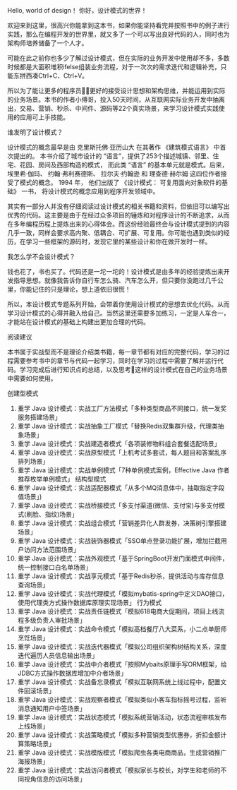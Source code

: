 Hello, world of design！ 你好，设计模式的世界！

欢迎来到这里，很高兴你能拿到这本书，如果你能坚持看完并按照书中的例子进行实践，那么在编程开发的世界里，就又多了一个可以写出良好代码的人，同时也为架构师培养储备了一个人才。

可能在此之前你也多少了解过设计模式，但在实际的业务开发中使用却不多，多数时候都是大面积堆积ifelse组装业务流程，对于一次次的需求迭代和逻辑补充，只能东拼西凑Ctrl+C、Ctrl+V。

所以为了能让更多的程序员👨‍💻‍更好的接受设计思想和架构思维，并能运用到实际的业务场景。本书的作者小傅哥，投入50天时间，从互联网实际业务开发中抽离出，交易、营销、秒杀、中间件、源码等22个真实场景，来学习设计模式实践使用的应用可上手技能。

谁发明了设计模式？

设计模式的概念最早是由 克里斯托佛·亚历山大 在其著作 《建筑模式语言》 中首次提出的。 本书介绍了城市设计的 “语言”，提供了253个描述城镇、邻里、住宅、花园、房间及西部构造的模式， 而此类 “语言” 的基本单元就是模式。后来，埃里希·伽玛、 约翰·弗利赛德斯、 拉尔夫·约翰逊 和 理查德·赫尔姆 这四位作者接受了模式的概念。 1994 年， 他们出版了 《设计模式： 可复用面向对象软件的基础》 一书， 将设计模式的概念应用到程序开发领域中。

其实有一部分人并没有仔细阅读过设计模式的相关书籍和资料，但依旧可以编写出优秀的代码。这主要是由于在经过众多项目的锤炼和对程序设计的不断追求，从而在多年编程历程上提炼出来的心得体会。而这份经验最终会与设计模式提到的内容几乎一致，同样会要求高内聚、低耦合、可扩展、可复用。你可能也遇到类似的经历，在学习一些框架的源码时，发现它里的某些设计和你在做开发时一样。

我怎么学不会设计模式？

钱也花了，书也买了。代码还是一坨一坨的！设计模式是由多年的经验提炼出来开发指导思想。就像我告诉你自行车怎么骑、汽车怎么开，但只要你没跑过几千公里，你能记住的只是理论，想上道依旧很慌！

所以，本设计模式专题系列开始，会带着你使用设计模式的思想去优化代码。从而学习设计模式的心得并融入给自己。当然这里还需要多加练习，一定是人车合一，才能站在设计模式的基础上构建出更加合理的代码。

阅读建议

本书属于实战型而不是理论介绍类书籍，每一章节都有对应的完整代码，学习的过程需要参考书中的章节与代码一起学习，同时在学习的过程中需要了解并运行代码。学习完成后进行知识点的总结，以及思考🤔这样的设计模式在自己的业务场景中需要如何使用。

创建型模式
1. 重学 Java 设计模式：实战工厂方法模式「多种类型商品不同接口，统一发奖服务搭建场景」
2. 重学 Java 设计模式：实战抽象工厂模式「替换Redis双集群升级，代理类抽象场景」
3. 重学 Java 设计模式：实战建造者模式「各项装修物料组合套餐选配场景」
4. 重学 Java 设计模式：实战原型模式「上机考试多套试，每人题目和答案乱序排列场景」
5. 重学 Java 设计模式：实战单例模式「7种单例模式案例，Effective Java 作者推荐枚举单例模式」
   结构型模式
1. 重学 Java 设计模式：实战适配器模式「从多个MQ消息体中，抽取指定字段值场景」)
2. 重学 Java 设计模式：实战桥接模式「多支付渠道(微信、支付宝)与多支付模式(刷脸、指纹)场景」
3. 重学 Java 设计模式：实战组合模式「营销差异化人群发券，决策树引擎搭建场景」
4. 重学 Java 设计模式：实战装饰器模式「SSO单点登录功能扩展，增加拦截用户访问方法范围场景」
5. 重学 Java 设计模式：实战外观模式「基于SpringBoot开发门面模式中间件，统一控制接口白名单场景」
6. 重学 Java 设计模式：实战享元模式「基于Redis秒杀，提供活动与库存信息查询场景」
7. 重学 Java 设计模式：实战代理模式「模拟mybatis-spring中定义DAO接口，使用代理类方式操作数据库原理实现场景」
   行为模式
1. 重学 Java 设计模式：实战责任链模式「模拟618电商大促期间，项目上线流程多级负责人审批场景」
2. 重学 Java 设计模式：实战命令模式「模拟高档餐厅八大菜系，小二点单厨师烹饪场景」
3. 重学 Java 设计模式：实战迭代器模式「模拟公司组织架构树结构关系，深度迭代遍历人员信息输出场景」
4. 重学 Java 设计模式：实战中介者模式「按照Mybaits原理手写ORM框架，给JDBC方式操作数据库增加中介者场景」
5. 重学 Java 设计模式：实战备忘录模式「模拟互联网系统上线过程中，配置文件回滚场景」
6. 重学 Java 设计模式：实战观察者模式「模拟类似小客车指标摇号过程，监听消息通知用户中签场景」
7. 重学 Java 设计模式：实战状态模式「模拟系统营销活动，状态流程审核发布上线场景」
8. 重学 Java 设计模式：实战策略模式「模拟多种营销类型优惠券，折扣金额计算策略场景」
9. 重学 Java 设计模式：实战模版模式「模拟爬虫各类电商商品，生成营销推广海报场景」
10. 重学 Java 设计模式：实战访问者模式「模拟家长与校长，对学生和老师的不同视角信息的访问场景」